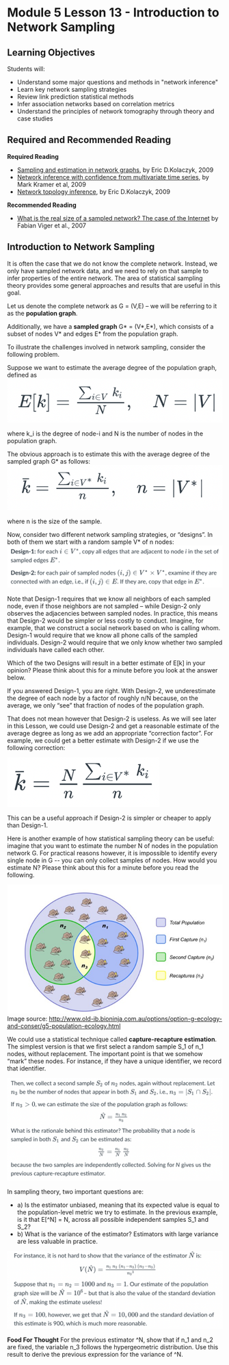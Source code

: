# Module 5 Lesson 13 - Introduction to Network Sampling

## Learning Objectives
Students will:

- Understand some major questions and methods in "network inference"
- Learn key network sampling strategies
- Review link prediction statistical methods
- Infer association networks based on correlation metrics
- Understand the principles of network tomography through theory and case studies
 

## Required and Recommended Reading
**Required Reading**
- [Sampling and estimation in network graphs](https://link.springer.com/chapter/10.1007/978-0-387-88146-1_5), by Eric D.Kolaczyk, 2009
- [Network inference with confidence from multivariate time series](https://journals.aps.org/pre/abstract/10.1103/PhysRevE.79.061916), by Mark Kramer et al, 2009
- [Network topology inference](https://link.springer.com/chapter/10.1007/978-0-387-88146-1_7), by Eric D.Kolaczyk, 2009

**Recommended Reading**
- [What is the real size of a sampled network? The case of the Internet](https://journals.aps.org/pre/abstract/10.1103/PhysRevE.75.056111) by Fabian Viger et al., 2007


## Introduction to Network Sampling
It is often the case that we do not know the complete network. Instead, we only have sampled network data, and we need to rely on that sample to infer properties of the entire network. The area of statistical sampling theory provides some general approaches and results that are useful in this goal.

Let us denote the complete network as G = (V,E) – we will be referring to it as the **population graph**.

Additionally, we have a **sampled graph** G* = (V*,E*), which consists of a subset of nodes V* and edges E* from the population graph.

To illustrate the challenges involved in network sampling, consider the following problem.

Suppose we want to estimate  the average degree of the population graph, defined as
![M5L13_01](imgs/M5L13_01.png)

where k_i is the degree of node-i and N is the number of nodes in the population graph.

The obvious approach is to estimate this with the average degree of the sampled graph G* as follows:
![M5L13_02](imgs/M5L13_02.png)

where n is the size of the sample.

Now, consider two different network sampling strategies, or “designs”. In both of them we start with a random sample V* of n nodes:
![M5L13_03](imgs/M5L13_03.png)

Note that Design-1 requires that we know all neighbors of each sampled node, even if those neighbors are not sampled – while Design-2 only observes the adjacencies between sampled nodes. In practice, this means that Design-2 would be simpler or less costly to conduct. Imagine, for example, that we construct a social network based on who is calling whom. Design-1 would require that we know all phone calls of the sampled individuals. Design-2 would require that we only know whether two sampled individuals have called each other.

Which of the two Designs will result in a better estimate of E[k] in your opinion? Please think about this for a minute before you look at the answer below.

If you answered Design-1, you are right. With Design-2, we underestimate the degree of each node by a factor of roughly n/N because, on the average, we only “see” that fraction of nodes of the population graph.

That does not mean however that Design-2 is useless. As we will see later in this Lesson, we could use Design-2 and get a reasonable estimate of the average degree as long as we add an appropriate “correction factor”. For example, we could get a better estimate with Design-2 if we use the following correction:

![M5L13_04](imgs/M5L13_04.png)

This can be a useful approach if Design-2 is simpler or cheaper to apply than Design-1.

Here is another example of how statistical sampling theory can be useful: imagine that you want to estimate the number N of nodes in the population network G. For practical reasons however, it is impossible to identify every single node in G -- you can only collect samples of nodes. How would you estimate N? Please think about this for a minute before you read the following.

![M5L13_Fig01](imgs/M5L13_Fig01.jpeg)
Image source: http://www.old-ib.bioninja.com.au/options/option-g-ecology-and-conser/g5-population-ecology.html

We could use a statistical technique called **capture-recapture estimation**. The simplest version is that we first select a random sample S_1 of n_1 nodes, without replacement. The important point is that we somehow “mark” these nodes. For instance, if they have a unique identifier, we record that identifier.

![M5L13_05](imgs/M5L13_05.png)

In sampling theory, two important questions are:

- a) Is the estimator unbiased, meaning that its expected value is equal to the population-level metric we try to estimate. In the previous example, is it that E[^N] = N, across all possible independent samples S_1 and S_2?
- b) What is the variance of the estimator? Estimators with large variance are less valuable in practice.

![M5L13_06](imgs/M5L13_06.png)

**Food For Thought**
For the previous estimator ^N, show that if n_1 and n_2 are fixed, the variable n_3 follows the hypergeometric distribution. Use this result to derive the previous expression for the variance of ^N.
























